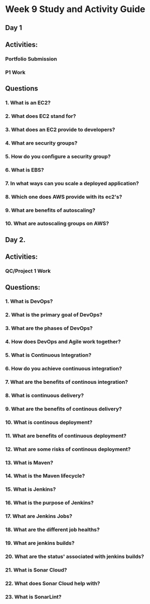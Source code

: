 # Week 9 Study and Activity Guide

## Day 1

## Activities:

### Portfolio Submission

### P1 Work

## Questions

### 1. What is an EC2?

### 2. What does EC2 stand for?

### 3. What does an EC2 provide to developers?

### 4. What are security groups?

### 5. How do you configure a security group?

### 6. What is EBS?

### 7. In what ways can you scale a deployed application?

### 8. Which one does AWS provide with its ec2's?

### 9. What are benefits of autoscaling?

### 10. What are autoscaling groups on AWS?

## Day 2.

## Activities:

### QC/Project 1 Work

## Questions:

### 1. What is DevOps?

### 2. What is the primary goal of DevOps?

### 3. What are the phases of DevOps?

### 4. How does DevOps and Agile work together?

### 5. What is Continuous Integration?

### 6. How do you achieve continuous integration?

### 7. What are the benefits of continous integration?

### 8. What is continuous delivery?

### 9. What are the benefits of continous delivery?

### 10. What is continous deployment?

### 11. What are benefits of continuous deployment?

### 12. What are some risks of continous deployment?

### 13. What is Maven?

### 14. What is the Maven lifecycle?

### 15. What is Jenkins?

### 16. What is the purpose of Jenkins?

### 17. What are Jenkins Jobs?

### 18. What are the different job healths?

### 19. What are jenkins builds?

### 20. What are the status' associated with jenkins builds?

### 21. What is Sonar Cloud?

### 22. What does Sonar Cloud help with?

### 23. What is SonarLint?